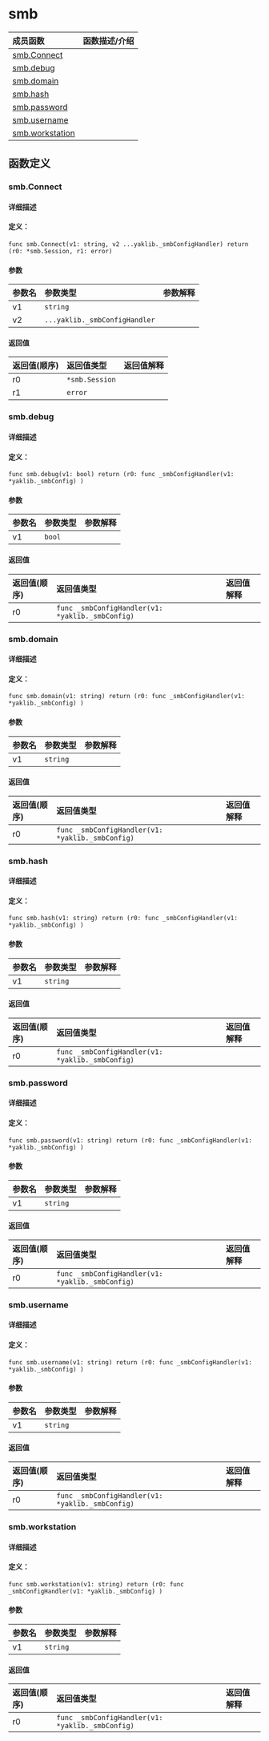 # smb


|成员函数|函数描述/介绍|
|:------|:--------|
 | [smb.Connect](#smbconnect) |  |
 | [smb.debug](#smbdebug) |  |
 | [smb.domain](#smbdomain) |  |
 | [smb.hash](#smbhash) |  |
 | [smb.password](#smbpassword) |  |
 | [smb.username](#smbusername) |  |
 | [smb.workstation](#smbworkstation) |  |




 



## 函数定义

### smb.Connect



#### 详细描述



#### 定义：

`func smb.Connect(v1: string, v2 ...yaklib._smbConfigHandler) return (r0: *smb.Session, r1: error)`


#### 参数

|参数名|参数类型|参数解释|
|:-----------|:---------- |:-----------|
| v1 | `string` |   |
| v2 | `...yaklib._smbConfigHandler` |   |





#### 返回值

|返回值(顺序)|返回值类型|返回值解释|
|:-----------|:---------- |:-----------|
| r0 | `*smb.Session` |   |
| r1 | `error` |   |


 
### smb.debug



#### 详细描述



#### 定义：

`func smb.debug(v1: bool) return (r0: func _smbConfigHandler(v1: *yaklib._smbConfig) )`


#### 参数

|参数名|参数类型|参数解释|
|:-----------|:---------- |:-----------|
| v1 | `bool` |   |





#### 返回值

|返回值(顺序)|返回值类型|返回值解释|
|:-----------|:---------- |:-----------|
| r0 | `func _smbConfigHandler(v1: *yaklib._smbConfig) ` |   |


 
### smb.domain



#### 详细描述



#### 定义：

`func smb.domain(v1: string) return (r0: func _smbConfigHandler(v1: *yaklib._smbConfig) )`


#### 参数

|参数名|参数类型|参数解释|
|:-----------|:---------- |:-----------|
| v1 | `string` |   |





#### 返回值

|返回值(顺序)|返回值类型|返回值解释|
|:-----------|:---------- |:-----------|
| r0 | `func _smbConfigHandler(v1: *yaklib._smbConfig) ` |   |


 
### smb.hash



#### 详细描述



#### 定义：

`func smb.hash(v1: string) return (r0: func _smbConfigHandler(v1: *yaklib._smbConfig) )`


#### 参数

|参数名|参数类型|参数解释|
|:-----------|:---------- |:-----------|
| v1 | `string` |   |





#### 返回值

|返回值(顺序)|返回值类型|返回值解释|
|:-----------|:---------- |:-----------|
| r0 | `func _smbConfigHandler(v1: *yaklib._smbConfig) ` |   |


 
### smb.password



#### 详细描述



#### 定义：

`func smb.password(v1: string) return (r0: func _smbConfigHandler(v1: *yaklib._smbConfig) )`


#### 参数

|参数名|参数类型|参数解释|
|:-----------|:---------- |:-----------|
| v1 | `string` |   |





#### 返回值

|返回值(顺序)|返回值类型|返回值解释|
|:-----------|:---------- |:-----------|
| r0 | `func _smbConfigHandler(v1: *yaklib._smbConfig) ` |   |


 
### smb.username



#### 详细描述



#### 定义：

`func smb.username(v1: string) return (r0: func _smbConfigHandler(v1: *yaklib._smbConfig) )`


#### 参数

|参数名|参数类型|参数解释|
|:-----------|:---------- |:-----------|
| v1 | `string` |   |





#### 返回值

|返回值(顺序)|返回值类型|返回值解释|
|:-----------|:---------- |:-----------|
| r0 | `func _smbConfigHandler(v1: *yaklib._smbConfig) ` |   |


 
### smb.workstation



#### 详细描述



#### 定义：

`func smb.workstation(v1: string) return (r0: func _smbConfigHandler(v1: *yaklib._smbConfig) )`


#### 参数

|参数名|参数类型|参数解释|
|:-----------|:---------- |:-----------|
| v1 | `string` |   |





#### 返回值

|返回值(顺序)|返回值类型|返回值解释|
|:-----------|:---------- |:-----------|
| r0 | `func _smbConfigHandler(v1: *yaklib._smbConfig) ` |   |


 


